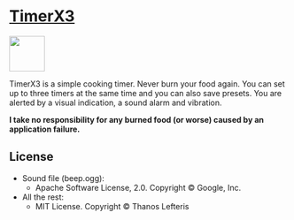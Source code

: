 # [TimerX3](http://alefteris.github.io/timerx3/)

<a href="http://alefteris.github.io/timerx3/">
  <img src="https://raw.github.com/alefteris/timerx3/master/app/images/logo-64.png" width="64">
</a>

TimerX3 is a simple cooking timer. Never burn your food again. You can set up to three timers at the same time and you can also save presets. You are alerted by a visual indication, a sound alarm and vibration.

**I take no responsibility for any burned food (or worse) caused by an application failure.**

## License

 * Sound file (beep.ogg):
   * Apache Software License, 2.0. Copyright © Google, Inc.
 * All the rest:
   * MIT License. Copyright © Thanos Lefteris
